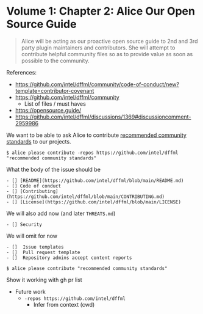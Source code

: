 # Volume 1: Chapter 2: Alice Our Open Source Guide

> Alice will be acting as our proactive open source guide to
> 2nd and 3rd party plugin maintainers and contributors.
> She will attempt to contribute helpful community files
> so as to provide value as soon as possible to the community.

References:

- https://github.com/intel/dffml/community/code-of-conduct/new?template=contributor-covenant
- https://github.com/intel/dffml/community
  - List of files / must haves
- https://opensource.guide/
- https://github.com/intel/dffml/discussions/1369#discussioncomment-2959986

We want to be able to ask Alice to contribute [recommended community standards](https://opensource.guide/) to our projects.

```console
$ alice please contribute -repos https://github.com/intel/dffml "recommended community standards"
```


What the body of the issue should be

```
- [] [README](https://github.com/intel/dffml/blob/main/README.md)
- [] Code of conduct
- [] [Contributing](https://github.com/intel/dffml/blob/main/CONTRIBUTING.md)
- [] [License](https://github.com/intel/dffml/blob/main/LICENSE)
```

We will also add now (and later `THREATS.md`)

```
- [] Security
```

We will omit for now

```
- []  Issue templates
- []  Pull request template
- []  Repository admins accept content reports
```

```console
$ alice please contribute "recommended community standards"
```

Show it working with gh pr list

- Future work
  - `-repos https://github.com/intel/dffml`
    - Infer from context (cwd)